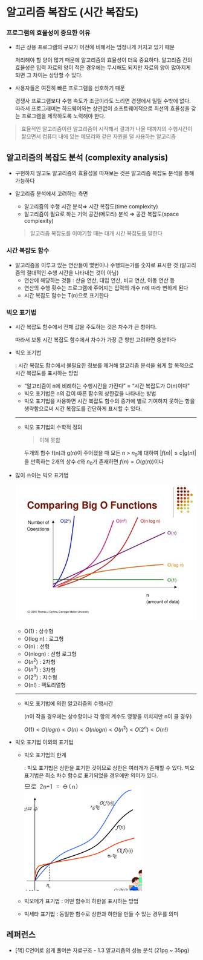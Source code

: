 # 알고리즘 복잡도 (시간 복잡도)

### 프로그램의 효율성이 중요한 이유

- 최근 상용 프로그램의 규모가 이전에 비해서는 엄청나게 커지고 있기 때문
    
    처리해야 할 양이 많기 때문에 알고리즘의 효율성이 더욱 중요하다. 알고리즘 간의 효율성은 입력 자료의 양이 적은 경우에는 무시해도 되지만 자료의 양이 많아지게 되면 그 차이는 상당할 수 있다.
    
- 사용자들은 여전히 빠른 프로그램을 선호하기 때문
    
    경쟁사 프로그램보다 수행 속도가 조금이라도 느리면 경쟁에서 밀릴 수밖에 없다. 따라서 프로그래머는 하드웨어와는 상관없이 소프트웨어적으로 최선의 효율성을 갖는 프로그램을 제작하도록 노력해야 한다.
    

> 효율적인 알고리즘이란 알고리즘이 시작해서 결과가 나올 때까지의 수행시간이 짧으면서 컴퓨터 내에 있는 메모리와 같은 자원을 덜 사용하는 알고리즘
> 

## 알고리즘의 복잡도 분석 (complexity analysis)

- 구현하지 않고도 알고리즘의 효율성을 따져보는 것은 알고리즘 복잡도 분석을 통해 가능하다
- 알고리즘 분석에서 고려하는 측면
    - 알고리즘의 수행 시간 분석⇒ 시간 복잡도(time complexity)
    - 알고리즘이 필요로 하는 기억 공간(메모리) 분석 ⇒ 공간 복잡도(space complexity)
    
    > 알고리즘 복잡도를 이야기할 때는 대개 시간 복잡도를 말한다
    > 

### 시간 복잡도 함수

- 알고리즘을 이루고 있는 연산들이 몇번이나 수행되는가를 숫자로 표시한 것
(알고리즘의 절대적인 수행 시간을 나타내는 것이 아님)
    - 연산에 해당하는 것들 : 산술 연산, 대입 연산, 비교 연산, 이동 연산 등
    - 연산의 수행 횟수는 프로그램에 주어지는 입력의 개수 n에 따라 변하게 된다
    - 시간 복잡도 함수는 T(n)으로 표기한다

### 빅오 표기법

- 시간 복잡도 함수에서 전체 값을 주도하는 것은 차수가 큰 항이다.
    
    따라서 보통 시간 복잡도 함수에서 차수가 가장 큰 항만 고려하면 충분하다
    
- 빅오 표기법
    
    : 시간 복잡도 함수에서 불필요한 정보를 제거해 알고리즘 분석을 쉽게 할 목적으로 시간 복잡도를 표시하는 방법
    
    - “알고리즘이 n에 비례하는 수행시간을 가진다” = “시간 복잡도가 O(n)이다”
    - 빅오 표기법은 n의 값이 따른 함수의 상한값을 나타내는 방법
    - 빅오 표기법을 사용하면 시간 복잡도 함수의 증가에 별로 기여하지 못하는 항을 생략함으로써 시간 복잡도를 간단하게 표시할 수 있다.
    
    ---
    
    - 빅오 표기법의 수학적 정의
        
        > 이해 못함
        > 
        
        두개의 함수 f(n)과 g(n)이 주어졌을 때 모든 n > $n_0$에 대하여 $|f(n)| ≤ c|g(n)|$을 만족하는 2개의 상수 c와 $n_0$가 존재하면 $f(n) = O(g(n))$이다
        
- 많이 쓰이는 빅오 표기법
    
    ![Untitled](/CS/minjeeki/data_structure/complexity_analysis/Untitled.png)
    
    - O(1) : 상수형
    - O(log n) : 로그형
    - O(n) : 선형
    - O(nlogn) : 선형 로그형
    - $O(n^2)$ : 2차형
    - $O(n^3)$ : 3차형
    - $O(2^n)$ : 지수형
    - O(n!) : 팩토리얼형
    
    ---
    
    - 빅오 표기법에 의한 알고리즘의 수행시간
        
        (n이 작을 경우에는 상수항이나 각 항의 계수도 영향을 끼치지만 n이 클 경우)
        
        $O(1) < O(logn) < O(n) < O(nlogn) < O(n^2) < O(2^n) < O(n!)$
        
- 빅오 표기법 이외의 표기법
    - 빅오 표기법의 한계
        
        : 빅오 표기법은 상한을 표기한 것이므로 상한은 여러개가 존재할 수 있다.
        빅오 표기법은 최소 차수 함수로 표기되었을 경우에만 의미가 있다.
        
        ![Untitled](/CS/minjeeki/data_structure/complexity_analysis/Untitled%201.png)
        
    - 빅오메가 표기법 : 어떤 함수의 하한을 표시하는 방법
    - 빅세타 표기법 : 동일한 함수로 상한과 하한을 만들 수 있는 경우를 의미

## 레퍼런스

- [책] C언어로 쉽게 풀어쓴 자료구조 - 1.3 알고리즘의 성능 분석 (21pg ~ 35pg)